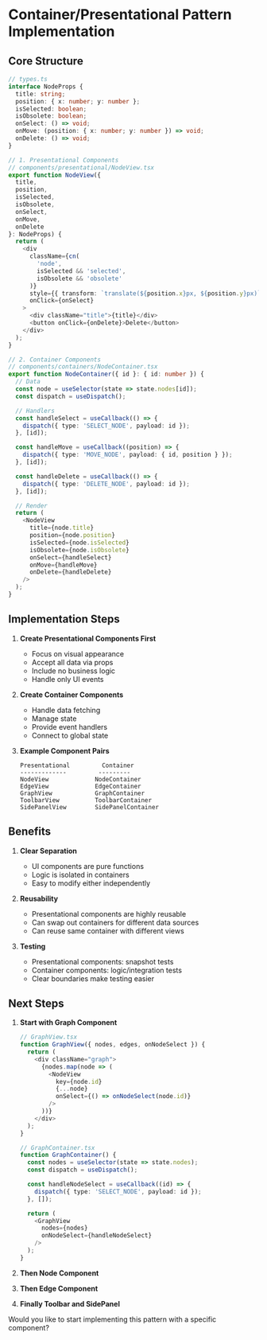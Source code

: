 # Container/Presentational Pattern Implementation

## Core Structure

```typescript
// types.ts
interface NodeProps {
  title: string;
  position: { x: number; y: number };
  isSelected: boolean;
  isObsolete: boolean;
  onSelect: () => void;
  onMove: (position: { x: number; y: number }) => void;
  onDelete: () => void;
}

// 1. Presentational Components
// components/presentational/NodeView.tsx
export function NodeView({
  title,
  position,
  isSelected,
  isObsolete,
  onSelect,
  onMove,
  onDelete
}: NodeProps) {
  return (
    <div 
      className={cn(
        'node',
        isSelected && 'selected',
        isObsolete && 'obsolete'
      )}
      style={{ transform: `translate(${position.x}px, ${position.y}px)` }}
      onClick={onSelect}
    >
      <div className="title">{title}</div>
      <button onClick={onDelete}>Delete</button>
    </div>
  );
}

// 2. Container Components
// components/containers/NodeContainer.tsx
export function NodeContainer({ id }: { id: number }) {
  // Data
  const node = useSelector(state => state.nodes[id]);
  const dispatch = useDispatch();

  // Handlers
  const handleSelect = useCallback(() => {
    dispatch({ type: 'SELECT_NODE', payload: id });
  }, [id]);

  const handleMove = useCallback((position) => {
    dispatch({ type: 'MOVE_NODE', payload: { id, position } });
  }, [id]);

  const handleDelete = useCallback(() => {
    dispatch({ type: 'DELETE_NODE', payload: id });
  }, [id]);

  // Render
  return (
    <NodeView
      title={node.title}
      position={node.position}
      isSelected={node.isSelected}
      isObsolete={node.isObsolete}
      onSelect={handleSelect}
      onMove={handleMove}
      onDelete={handleDelete}
    />
  );
}
```

## Implementation Steps

1. **Create Presentational Components First**
   - Focus on visual appearance
   - Accept all data via props
   - Include no business logic
   - Handle only UI events

2. **Create Container Components**
   - Handle data fetching
   - Manage state
   - Provide event handlers
   - Connect to global state

3. **Example Component Pairs**
   ```
   Presentational         Container
   -------------         ---------
   NodeView             NodeContainer
   EdgeView             EdgeContainer
   GraphView            GraphContainer
   ToolbarView          ToolbarContainer
   SidePanelView        SidePanelContainer
   ```

## Benefits

1. **Clear Separation**
   - UI components are pure functions
   - Logic is isolated in containers
   - Easy to modify either independently

2. **Reusability**
   - Presentational components are highly reusable
   - Can swap out containers for different data sources
   - Can reuse same container with different views

3. **Testing**
   - Presentational components: snapshot tests
   - Container components: logic/integration tests
   - Clear boundaries make testing easier

## Next Steps

1. **Start with Graph Component**
   ```typescript
   // GraphView.tsx
   function GraphView({ nodes, edges, onNodeSelect }) {
     return (
       <div className="graph">
         {nodes.map(node => (
           <NodeView
             key={node.id}
             {...node}
             onSelect={() => onNodeSelect(node.id)}
           />
         ))}
       </div>
     );
   }

   // GraphContainer.tsx
   function GraphContainer() {
     const nodes = useSelector(state => state.nodes);
     const dispatch = useDispatch();

     const handleNodeSelect = useCallback((id) => {
       dispatch({ type: 'SELECT_NODE', payload: id });
     }, []);

     return (
       <GraphView
         nodes={nodes}
         onNodeSelect={handleNodeSelect}
       />
     );
   }
   ```

2. **Then Node Component**
3. **Then Edge Component**
4. **Finally Toolbar and SidePanel**

Would you like to start implementing this pattern with a specific component? 